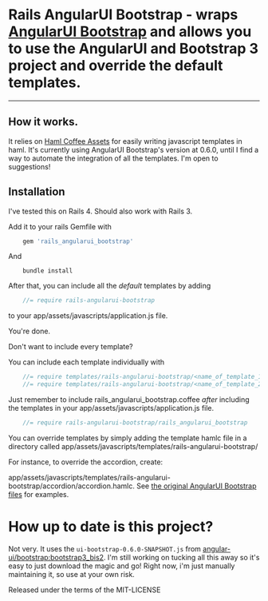 # Rails AngularUI Bootstrap - wraps [AngularUI Bootstrap](https://github.com/angular-ui/bootstrap) and allows you to use the AngularUI and Bootstrap 3 project and override the default templates.

***

## How it works.

It relies on [Haml Coffee Assets](https://github.com/netzpirat/haml_coffee_assets) for easily writing 
javascript templates in haml. It's currently using AngularUI Bootstrap's version at 0.6.0, until I find a way to automate the integration of all
the templates. I'm open to suggestions!

## Installation

I've tested this on Rails 4. Should also work with Rails 3.

Add it to your rails Gemfile with

```ruby
	gem 'rails_angularui_bootstrap'
```

And 

```console
	bundle install
```

After that, you can include all the *default* templates by adding

```javascript
	//= require rails-angularui-bootstrap
```
to your app/assets/javascripts/application.js file.

You're done.

Don't want to include every template?

You can include each template individually with

```javascript
	//= require templates/rails-angularui-bootstrap/<name_of_template_1>
	//= require templates/rails-angularui-bootstrap/<name_of_template_2>
```

Just remember to include rails_angularui_bootstrap.coffee *after* including the templates
in your app/assets/javascripts/application.js file.

```javascript
	//= require rails-angularui-bootstrap/rails_angularui_bootstrap
```

You can override templates by simply adding the template hamlc file in a directory called app/assets/javascripts/templates/rails-angularui-bootstrap/

For instance, to override the accordion,
create:

app/assets/javascripts/templates/rails-angularui-bootstrap/accordion/accordion.hamlc. See [the original AngularUI Bootstrap files](https://github.com/angular-ui/bootstrap/tree/master/template) for examples.

# How up to date is this project?

Not very. It uses the `ui-bootstrap-0.6.0-SNAPSHOT.js` from [angular-ui/bootstrap:bootstrap3_bis2](https://github.com/angular-ui/bootstrap/tree/bootstrap3_bis2). I'm still working on tucking all this away so it's easy to just download the magic and go! Right now, i'm just manually maintaining it, so use at your own risk.

Released under the terms of the MIT-LICENSE
